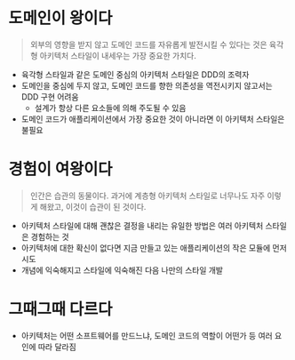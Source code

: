 # 도메인이 왕이다

> 외부의 영향을 받지 않고 도메인 코드를 자유롭게 발전시킬 수 있다는 것은
육각형 아키텍처 스타일이 내세우는 가장 중요한 가치다.
> 

- 육각형 스타일과 같은 도메인 중심의 아키텍처 스타일은 DDD의 조력자
- 도메인을 중심에 두지 않고, 도메인 코드를 향한 의존성을 역전시키지 않고서는 DDD 구현 어려움
    - 설계가 항상 다른 요소들에 의해 주도될 수 있음
- 도메인 코드가 애플리케이션에서 가장 중요한 것이 아니라면 이 아키텍처 스타일은 불필요

# 경험이 여왕이다

> 인간은 습관의 동물이다.
과거에 계층형 아키텍처 스타일로 너무나도 자주 이렇게 해왔고, 이것이 습관이 된 것이다.
> 

- 아키텍처 스타일에 대해 괜찮은 결정을 내리는 유일한 방법은 여러 아키텍처 스타일은 경험하는 것
- 아키텍처에 대한 확신이 없다면 지금 만들고 있는 애플리케이션의 작은 모듈에 먼저 시도
- 개념에 익숙해지고 스타일에 익숙해진 다음 나만의 스타일 개발

# 그때그때 다르다

- 아키텍처는 어떤 소프트웨어를 만드느냐, 도메인 코드의 역할이 어떤가 등 여러 요인에  따라 달라짐
